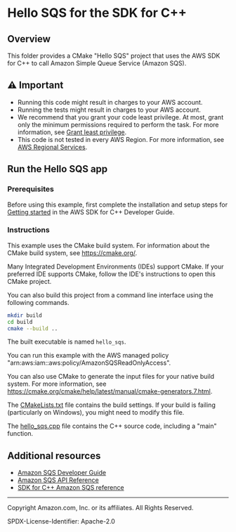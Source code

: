 # Hello SQS for the SDK for C++

## Overview

This folder provides a CMake "Hello SQS" project that uses the AWS SDK for C++ to call Amazon Simple Queue Service (Amazon SQS).

## ⚠ Important

* Running this code might result in charges to your AWS account.
* Running the tests might result in charges to your AWS account.
* We recommend that you grant your code least privilege. At most, grant only the minimum permissions required to perform the task. For more information, see [Grant least privilege](https://docs.aws.amazon.com/IAM/latest/UserGuide/best-practices.html#grant-least-privilege).
* This code is not tested in every AWS Region. For more information, see [AWS Regional Services](https://aws.amazon.com/about-aws/global-infrastructure/regional-product-services).

## Run the Hello SQS app

### Prerequisites

Before using this example, first complete the installation and setup steps
for [Getting started](https://docs.aws.amazon.com/sdk-for-cpp/v1/developer-guide/getting-started.html) in the AWS SDK for
C++ Developer Guide.

### Instructions

This example uses the CMake build system. For information about the CMake build system, see https://cmake.org/.

Many Integrated Development Environments (IDEs) support CMake. If your preferred IDE supports CMake, follow the IDE's instructions to open this CMake project.

You can also build this project from a command line interface using the following commands.

```sh
mkdir build 
cd build
cmake --build ..
```

The built executable is named `hello_sqs`.

You can run this example with the AWS managed policy "arn:aws:iam::aws:policy/AmazonSQSReadOnlyAccess".

You can also use CMake to generate the input files for your native build system.
For more information, see https://cmake.org/cmake/help/latest/manual/cmake-generators.7.html.

The [CMakeLists.txt](CMakeLists.txt) file contains the build settings. If your build is failing (particularly on Windows), you might need to modify this file.

The [hello_sqs.cpp](hello_sqs.cpp) file contains the C++ source code, including a "main" function.



## Additional resources

* [Amazon SQS Developer Guide](https://docs.aws.amazon.com/sqs/latest/dg/welcome.html)
* [Amazon SQS API Reference](https://docs.aws.amazon.com/sqs/latest/api/welcome.html)
* [SDK for C++ Amazon SQS reference](https://sdk.amazonaws.com/cpp/api/LATEST/aws-cpp-sdk-sqs/html/annotated.html)

---

Copyright Amazon.com, Inc. or its affiliates. All Rights Reserved.

SPDX-License-Identifier: Apache-2.0